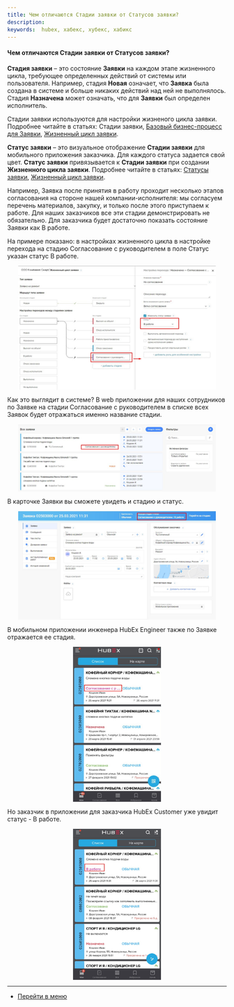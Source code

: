 ```yaml
---
title: Чем отличаются Стадии заявки от Статусов заявки?
description:
keywords:  hubex, хабекс, хубекс, хабикс
---
```

#### Чем отличаются Стадии заявки от Статусов заявки?
<html>
<meta charset="utf-8">

</html>
<body>
<p><Strong>Стадия заявки</Strong> – это состояние <Strong>Заявки</Strong> на каждом этапе жизненного цикла, требующее
    определенных
    действий от системы или
    пользователя.
    Например, стадия <Strong>Новая</Strong> означает, что <Strong>Заявка</Strong> была создана в системе и больше
    никаких действий над ней не
    выполнялось. Стадия <Strong>Назначена</Strong> может означать, что для <Strong>Заявки</Strong> был определен
    исполнитель.
</p>
<p>Стадии заявки используются для настройки жизненого цикла заявки. Подробнее читайте в статьях: <a
        hef="https://wiki.hubex.ru/docs/FAQ/RU/admin/StageType.html">Стадии заявки</a>, <a
        href="https://wiki.hubex.ru/docs/FAQ/RU/admin/BusinessProcess.html">Базовый бизнес-процесс для Заявки</a>, <a
        href="https://wiki.hubex.ru/docs/FAQ/RU/admin/TicketLifeCycle.html">Жизненный цикл заявки</a>.</p>

<p><strong>Статус заявки</strong> – это визуальное отображение <strong>Стадии заявки</strong> для мобильного приложения
    заказчика.
    Для каждого статуса задается свой цвет.
    <strong>Статус заявки</strong> привязывается к <strong>Стадии заявки</strong> при создании <strong>Жизненного цикла
        заявки</strong>. Подробнее читайте в статьях: <a href="https://wiki.hubex.ru/docs/FAQ/RU/admin/StatusType.html">Статусы
        заявки</a>, <a
            href="https://wiki.hubex.ru/docs/FAQ/RU/admin/TicketLifeCycle.html">Жизненный цикл заявки</a>.</p>
<p>Например, Заявка после принятия в работу проходит несколько этапов согласования на стороне нашей
    компании-исполнителя: мы согласуем перечень материалов, закупку, и только после этого приступаем к работе. Для наших
    заказчиков все эти стадии демонстрировать не обязательно. Для заказчика будет достаточно показать состояние Заявки
    как В работе.</p>
<p>На примере показано: в настройках жизненного цикла в настройке перехода на стадию Согласование с руководителем в поле
    Статус указан статус В работе. </p>
<div>
    <img style="margin: 0 auto; display: block; max-width: 90%;"
         src="/attachments/images/FAQ/ADMIN/StageVSStatus/Cycle.jpg"/>
</div>
<p>Как это выглядит в системе? В web приложении для наших сотрудников по Заявке на стадии Согласование с руководителем в
    списке всех Заявок будет отражаться именно название стадии. </p>
<div>
    <img style="margin: 0 auto; display: block; max-width: 90%;"
         src="/attachments/images/FAQ/ADMIN/StageVSStatus/WebStage.jpg"/>
</div>
<p>В карточке Заявки вы сможете увидеть и стадию и статус.</p>
<div>
    <img style="margin: 0 auto; display: block; max-width: 90%;"
         src="/attachments/images/FAQ/ADMIN/StageVSStatus/WebStageStatus.jpg"/>
</div>
<p>В мобильном приложении инженера HubEx Engineer также по Заявке отражается ее стадия.</p>
<div>
    <img style="margin: 0 auto; display: block; max-width: 40%;"
         src="/attachments/images/FAQ/ADMIN/StageVSStatus/EngineerStage.jpg"/>
</div>
<p>Но заказчик в приложении для заказчика HubEx Customer уже увидит статус - В работе.</p>
<div>
    <img style="margin: 0 auto; display: block; max-width: 40%;"
         src="/attachments/images/FAQ/ADMIN/StageVSStatus/CustomerStatus.jpg"/>
</div>

</body>

____
- [Перейти в меню](http://wiki.hubex.ru)
